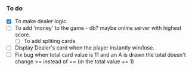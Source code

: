 ### To do

- [x] To make dealer logic.
- [ ] To add 'money' to the game - db? maybe online server with highest score.
    - [ ] To add spliting cards.
- [ ] Display Dealer's card when the player instantly win/lose.
- [ ] Fix bug when total card value is 11 and an A is drawn the total doesn't change >= instead of == (in the total value += 1)